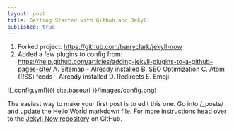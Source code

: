 ```yaml
---
layout: post
title: Getting Started with Github and Jekyll
published: true
---
```


1. Forked project: https://github.com/barryclark/jekyll-now
2. Added a few plugins to config from: https://help.github.com/articles/adding-jekyll-plugins-to-a-github-pages-site/
    A. Sitemap - Already installed
    B. SEO Optimization
    C. Atom (RSS) feeds - Already installed
    D. Redirects
    E. Emoji


![_config.yml]({{ site.baseurl }}/images/config.png)

The easiest way to make your first post is to edit this one. Go into /_posts/ and update the Hello World markdown file. For more instructions head over to the [Jekyll Now repository](https://github.com/barryclark/jekyll-now) on GitHub.
